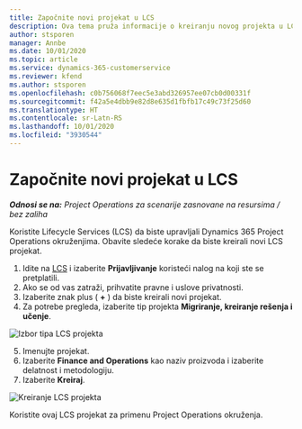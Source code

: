 ```yaml
---
title: Započnite novi projekat u LCS
description: Ova tema pruža informacije o kreiranju novog projekta u LCS-u za vaše Project Operations okruženje.
author: stsporen
manager: Annbe
ms.date: 10/01/2020
ms.topic: article
ms.service: dynamics-365-customerservice
ms.reviewer: kfend
ms.author: stsporen
ms.openlocfilehash: c0b756068f7eec5e3abd326957ee07cb0d00331f
ms.sourcegitcommit: f42a5e4dbb9e82d8e635d1fbfb17c49c73f25d60
ms.translationtype: HT
ms.contentlocale: sr-Latn-RS
ms.lasthandoff: 10/01/2020
ms.locfileid: "3930544"
---
```

# <a name="start-a-new-project-in-lcs"></a>Započnite novi projekat u LCS

_**Odnosi se na:** Project Operations za scenarije zasnovane na resursima / bez zaliha_

Koristite Lifecycle Services (LCS) da biste upravljali Dynamics 365 Project Operations okruženjima. Obavite sledeće korake da biste kreirali novi LCS projekat.

1. Idite na [LCS](https://lcs.dynamics.com/Logon/Index) i izaberite **Prijavljivanje** koristeći nalog na koji ste se pretplatili.
2. Ako se od vas zatraži, prihvatite pravne i uslove privatnosti.
3. Izaberite znak plus ( **+** ) da biste kreirali novi projekat.
4. Za potrebe pregleda, izaberite tip projekta **Migriranje, kreiranje rešenja i učenje**.

  ![Izbor tipa LCS projekta](./media/create-lcs-1.png)

5. Imenujte projekat. 
6. Izaberite **Finance and Operations** kao naziv proizvoda i izaberite delatnost i metodologiju. 
7. Izaberite **Kreiraj**.

![Kreiranje LCS projekta](./media/create-lcs-2.png)

Koristite ovaj LCS projekat za primenu Project Operations okruženja.

